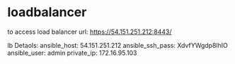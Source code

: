 # loadbalancer
to access load balancer url: https://54.151.251.212:8443/

lb Detaols:
ansible_host: 54.151.251.212
ansible_ssh_pass: XdvfYWgdp8lhIO
ansible_user: admin
private_ip: 172.16.95.103
